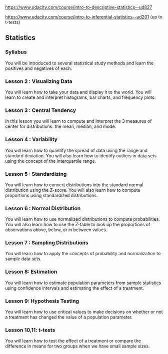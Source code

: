 https://www.udacity.com/course/intro-to-descriptive-statistics--ud827

https://www.udacity.com/course/intro-to-inferential-statistics--ud201 (up to t-tests)

<h2>Statistics</h2>

<h3>Syllabus</h3>

<p>You will be introduced to several statistical study methods and learn the positives and negatives of each. </p>

<h3>Lesson 2 : Visualizing Data</h3>

<p>You will learn how to take your data and display it to the world. You will learn to create and interpret histograms, bar charts, and frequency plots.</p>

<h3>Lesson 3 : Central Tendency</h3>

<p>In this lesson you will learn to compute and interpret the 3 measures of center for distributions: the mean, median, and mode.</p>

<h3>Lesson 4 : Variability</h3>

<p>You will learn how to quantify the spread of data using the range and standard deviation. You will also learn how to identify outliers in data sets using the concept of the interquartile range. </p>

<h3>Lesson 5 : Standardizing</h3>

<p>You will learn how to convert distributions into the standard normal distribution using the Z-score. You will also learn how to compute proportions using standardized distributions. </p>

<h3>Lesson 6 : Normal Distribution</h3>

<p>You will learn how to use normalized distributions to compute probabilities. You will also learn how to use the Z-table to look up the proportions of observations above, below, or in between values.  </p>

<h3>Lesson 7 : Sampling Distributions</h3>

<p>You will learn how to apply the concepts of probability and normalization to sample data sets.</p>

<h3>Lesson 8: Estimation</h3>

<p>You will learn how to estimate population parameters from sample statistics using confidence intervals and estimating the effect of a treatment.</p>

<h3>Lesson 9: Hypothesis Testing</h3>

<p>You will learn how to use critical values to make decisions on whether or not a treatment has changed the value of a population parameter.</p>

<h3>Lesson 10,11: t-tests</h3>

<p>You will learn how to test the effect of a treatment or compare the difference in means for two groups when we have small sample sizes.</p>

